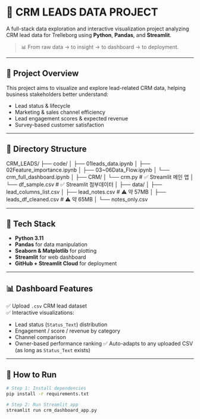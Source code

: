 # 🚀 CRM LEADS DATA PROJECT

A full-stack data exploration and interactive visualization project analyzing CRM lead data for Trelleborg using **Python**, **Pandas**, and **Streamlit**.

> 📊 From raw data → to insight → to dashboard → to deployment.

---

## 📁 Project Overview

This project aims to visualize and explore lead-related CRM data, helping business stakeholders better understand:

- Lead status & lifecycle
- Marketing & sales channel efficiency
- Lead engagement scores & expected revenue
- Survey-based customer satisfaction

---
## 📂 Directory Structure

CRM_LEADS/
├── code/
│ ├── 01leads_data.ipynb
│ ├── 02Feature_importance.ipynb
│ ├── 03~06Data_Flow.ipynb
│ └── crm_full_dashboard.ipynb
│
├── CRM/
│ └── crm.py # ✅ Streamlit 메인 앱
│ └── df_sample.csv # ✅ Streamlit 첨부데이터
│
├── data/
│ ├── lead_columns_list.csv
│ ├── lead_notes.csv # ⚠️ 약 57MB
│ ├── leads_df_cleaned.csv # ⚠️ 약 65MB
│ └── notes_only.csv

---

## 🧰 Tech Stack

- **Python 3.11**
- **Pandas** for data manipulation
- **Seaborn & Matplotlib** for plotting
- **Streamlit** for web dashboard
- **GitHub + Streamlit Cloud** for deployment

---

## 📊 Dashboard Features

✅ Upload `.csv` CRM lead dataset  
✅ Interactive visualizations:
- Lead status (`Status_Text`) distribution
- Engagement / score / revenue by category
- Channel comparison
- Owner-based performance ranking
✅ Auto-adapts to any uploaded CSV (as long as `Status_Text` exists)

---

## 🚀 How to Run

```bash
# Step 1: Install dependencies
pip install -r requirements.txt

# Step 2: Run Streamlit app
streamlit run crm_dashboard_app.py

